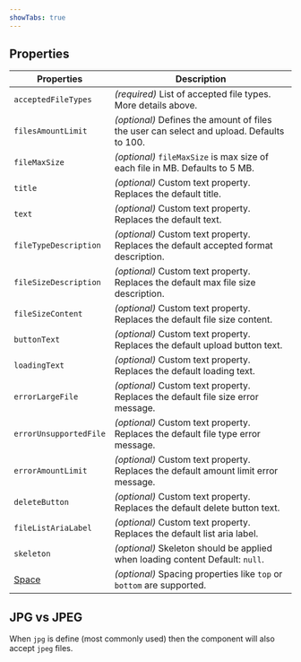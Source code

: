 ```yaml
---
showTabs: true
---
```


## Properties

| Properties                                  | Description                                                                               |
| ------------------------------------------- | ----------------------------------------------------------------------------------------- |
| `acceptedFileTypes`                         | _(required)_ List of accepted file types. More details above.                             |
| `filesAmountLimit`                          | _(optional)_ Defines the amount of files the user can select and upload. Defaults to 100. |
| `fileMaxSize`                               | _(optional)_ `fileMaxSize` is max size of each file in MB. Defaults to 5 MB.              |
| `title`                                     | _(optional)_ Custom text property. Replaces the default title.                            |
| `text`                                      | _(optional)_ Custom text property. Replaces the default text.                             |
| `fileTypeDescription`                       | _(optional)_ Custom text property. Replaces the default accepted format description.      |
| `fileSizeDescription`                       | _(optional)_ Custom text property. Replaces the default max file size description.        |
| `fileSizeContent`                           | _(optional)_ Custom text property. Replaces the default file size content.                |
| `buttonText`                                | _(optional)_ Custom text property. Replaces the default upload button text.               |
| `loadingText`                               | _(optional)_ Custom text property. Replaces the default loading text.                     |
| `errorLargeFile`                            | _(optional)_ Custom text property. Replaces the default file size error message.          |
| `errorUnsupportedFile`                      | _(optional)_ Custom text property. Replaces the default file type error message.          |
| `errorAmountLimit`                          | _(optional)_ Custom text property. Replaces the default amount limit error message.       |
| `deleteButton`                              | _(optional)_ Custom text property. Replaces the default delete button text.               |
| `fileListAriaLabel`                         | _(optional)_ Custom text property. Replaces the default list aria label.                  |
| `skeleton`                                  | _(optional)_ Skeleton should be applied when loading content Default: `null`.             |
| [Space](/uilib/components/space/properties) | _(optional)_ Spacing properties like `top` or `bottom` are supported.                     |

## JPG vs JPEG

When `jpg` is define (most commonly used) then the component will also accept `jpeg` files.
